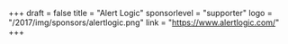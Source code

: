 +++
draft = false
title = "Alert Logic"
sponsorlevel = "supporter"
logo = "/2017/img/sponsors/alertlogic.png"
link = "https://www.alertlogic.com/"
+++
